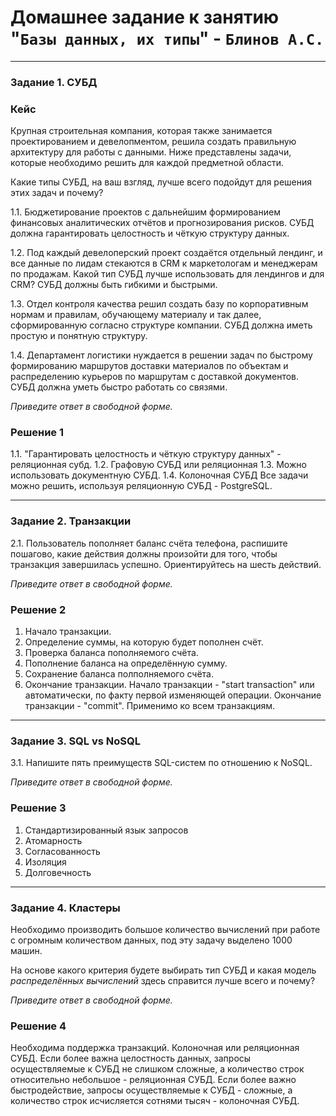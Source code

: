 # Домашнее задание к занятию "`Базы данных, их типы`" - `Блинов А.С.`

---

### Задание 1. СУБД

### Кейс
Крупная строительная компания, которая также занимается проектированием и девелопментом, решила создать 
правильную архитектуру для работы с данными. Ниже представлены задачи, которые необходимо решить для
каждой предметной области. 

Какие типы СУБД, на ваш взгляд, лучше всего подойдут для решения этих задач и почему? 
 
1.1. Бюджетирование проектов с дальнейшим формированием финансовых аналитических отчётов и прогнозирования рисков.
СУБД должна гарантировать целостность и чёткую структуру данных.

1.2. Под каждый девелоперский проект создаётся отдельный лендинг, и все данные по лидам стекаются в CRM к 
маркетологам и менеджерам по продажам. Какой тип СУБД лучше использовать для лендингов и для CRM? 
СУБД должны быть гибкими и быстрыми.

1.3. Отдел контроля качества решил создать базу по корпоративным нормам и правилам, обучающему материалу 
и так далее, сформированную согласно структуре компании. СУБД должна иметь простую и понятную структуру.

1.4. Департамент логистики нуждается в решении задач по быстрому формированию маршрутов доставки материалов 
по объектам и распределению курьеров по маршрутам с доставкой документов. СУБД должна уметь быстро работать
со связями.

*Приведите ответ в свободной форме.*

### Решение 1
1.1. "Гарантировать целостность и чёткую структуру данных" - реляционная субд.
1.2. Графовую СУБД или реляционная
1.3. Можно использовать документную СУБД.
1.4. Колоночная СУБД
Все задачи можно решить, используя реляционную СУБД - PostgreSQL.

---

### Задание 2. Транзакции

2.1. Пользователь пополняет баланс счёта телефона, распишите пошагово, какие действия должны произойти для того, чтобы 
транзакция завершилась успешно. Ориентируйтесь на шесть действий.

*Приведите ответ в свободной форме.*

### Решение 2
1. Начало транзакции.
2. Определение суммы, на которую будет пополнен счёт.
3. Проверка баланса пополняемого счёта.
4. Пополнение баланса на определённую сумму.
5. Сохранение баланса полполняемого счёта.
6. Окончание транзакции. Начало транзакции - "start transaction" или автоматически, по факту первой изменяющей операции. Окончание транзакции - "commit". Применимо ко всем транзакциям.

---

### Задание 3. SQL vs NoSQL

3.1. Напишите пять преимуществ SQL-систем по отношению к NoSQL. 

*Приведите ответ в свободной форме.*

### Решение 3
1. Стандартизированный язык запросов
2. Атомарность
3. Согласованность
4. Изоляция
5. Долговечность

---

### Задание 4. Кластеры

Необходимо производить большое количество вычислений при работе с огромным количеством данных, под эту задачу 
выделено 1000 машин. 

На основе какого критерия будете выбирать тип СУБД и какая модель *распределённых вычислений* 
здесь справится лучше всего и почему?

*Приведите ответ в свободной форме.*

### Решение 4
Необходима поддержка транзакций. Колоночная или реляционная СУБД. Если более важна целостность данных, запросы осуществляемые к СУБД не слишком сложные, а количество строк относительно небольшое - реляционная СУБД. Если более важно быстродействие, запросы осуществляемые к СУБД - сложные, а количество строк исчисляется сотнями тысяч - колоночная СУБД.
